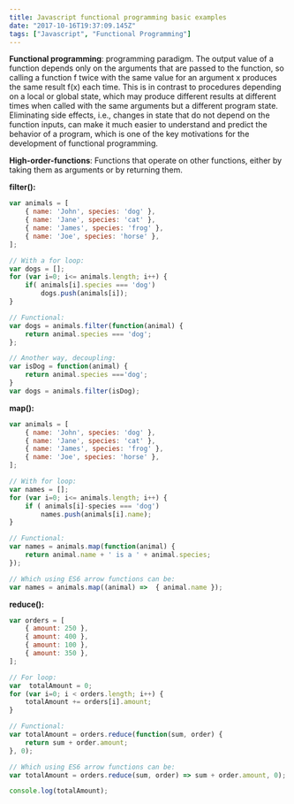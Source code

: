 ```yaml
---
title: Javascript functional programming basic examples
date: "2017-10-16T19:37:09.145Z" 
tags: ["Javascript", "Functional Programming"]
---
```



**Functional programming**: programming paradigm. The output value of a function depends only on the arguments that are passed to the function, so calling a function f twice with the same value for an argument x produces the same result f(x) each time. This is in contrast to procedures depending on a local or global state, which may produce different results at different times when called with the same arguments but a different program state. Eliminating side effects, i.e., changes in state that do not depend on the function inputs, can make it much easier to understand and predict the behavior of a program, which is one of the key motivations for the development of functional programming.

**High-order-functions**: Functions that operate on other functions, either by taking them as arguments or by returning them.


**filter():**
```javascript
var animals = [
    { name: 'John', species: 'dog' },
    { name: 'Jane', species: 'cat' },
    { name: 'James', species: 'frog' },
    { name: 'Joe', species: 'horse' },
];

// With a for loop:
var dogs = [];
for (var i=0; i<= animals.length; i++) {
    if( animals[i].species === 'dog') 
        dogs.push(animals[i]);
}

// Functional:
var dogs = animals.filter(function(animal) {
    return animal.species === 'dog';
};

// Another way, decoupling:
var isDog = function(animal) {
    return animal.species ==='dog';
}
var dogs = animals.filter(isDog);

```


**map():**
```javascript
var animals = [
    { name: 'John', species: 'dog' },
    { name: 'Jane', species: 'cat' },
    { name: 'James', species: 'frog' },
    { name: 'Joe', species: 'horse' },
];

// With for loop:
var names = [];
for (var i=0; i<= animals.length; i++) {
    if ( animals[i]-species === 'dog') 
        names.push(animals[i].name);
}

// Functional:
var names = animals.map(function(animal) {
    return animal.name + ' is a ' + animal.species;
});

// Which using ES6 arrow functions can be:
var names = animals.map((animal) =>  { animal.name });
```

**reduce():**
```javascript
var orders = [
    { amount: 250 },
    { amount: 400 },
    { amount: 100 },
    { amount: 350 },
];

// For loop:
var  totalAmount = 0;
for (var i=0; i < orders.length; i++) {
    totalAmount += orders[i].amount;
}

// Functional:
var totalAmount = orders.reduce(function(sum, order) {
    return sum + order.amount;
}, 0);

// Which using ES6 arrow functions can be:
var totalAmount = orders.reduce(sum, order) => sum + order.amount, 0);

console.log(totalAmount);
```